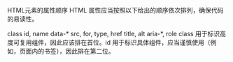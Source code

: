 HTML元素的属性顺序
HTML 属性应当按照以下给出的顺序依次排列，确保代码的易读性。

class
id, name
data-*
src, for, type, href
title, alt
aria-*, role
class 用于标识高度可复用组件，因此应该排在首位。id 用于标识具体组件，应当谨慎使用（例如，页面内的书签），因此排在第二位。